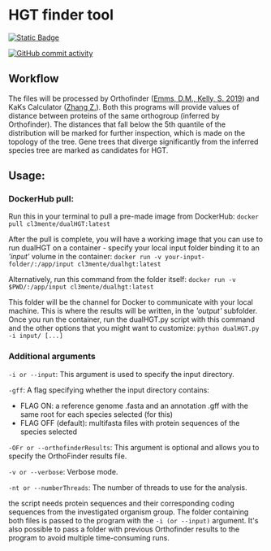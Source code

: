 # HGT finder tool
[![Static Badge](https://img.shields.io/badge/DockerHub-dualHGT-gray?style=flat&logo=docker&logoColor=white&labelColor=blue&link=https%3A%2F%2Fhub.docker.com%2Frepository%2Fdocker%2Fcl3mente%2Fdualhgt%2Fgeneral)](https://hub.docker.com/repository/docker/cl3mente/dualhgt/general)

[![GitHub commit activity](https://img.shields.io/github/commit-activity/t/cl3mente/dualHGT?logo=github&logoColor=black&labelColor=white&color=gray)](https://github.com/cl3mente/dualHGT/)

## Workflow

The files will be processed by Orthofinder ([Emms, D.M., Kelly, S. 2019](https://doi.org/10.1186/s13059-019-1832-y)) and KaKs Calculator ([Zhang Z.](https://doi.org/10.1016/j.gpb.2021.12.002)).
Both this programs will provide values of distance between proteins of the same orthogroup (inferred by Orthofinder).
The distances that fall below the 5th quantile of the distribution will be marked for further inspection, which is made on the topology of the tree. Gene trees that diverge significantly from the inferred species tree are marked as candidates for HGT.

## Usage:
### DockerHub pull:
Run this in your terminal to pull a pre-made image from DockerHub:
`docker pull cl3mente/dualHGT:latest`

After the pull is complete, you will have a working image that you can use to run dualHGT on a container - specify your local input folder binding it to an _'input'_ volume in the container:
`docker run -v your-input-folder/:/app/input cl3mente/dualhgt:latest`

Alternatively, run this command from the folder itself:
`docker run -v $PWD/:/app/input cl3mente/dualhgt:latest`

This folder will be the channel for Docker to communicate with your local machine. This is where the results will be written, in the _'output'_ subfolder.
Once you run the container, run the dualHGT.py script with this command and the other options that you might want to customize:
`python dualHGT.py -i input/ [...]`

### Additional arguments

`-i or --input`: This argument is used to specify the input directory. 

`-gff`: A flag specifying whether the input directory contains:
 - FLAG ON: a reference genome .fasta and an annotation .gff with the same root for each species selected (for this)
 - FLAG OFF (default): multifasta files with protein sequences of the species selected

`-OFr or --orthofinderResults`: This argument is optional and allows you to specify the OrthoFinder results file.

`-v or --verbose`: Verbose mode.

`-nt or --numberThreads`: The number of threads to use for the analysis.

the script needs protein sequences and their corresponding coding sequences from the investigated organism group.
The folder containing both files is passed to the program with the `-i (or --input)` argument.
It's also possible to pass a folder with previous Orthofinder results to the program to avoid multiple time-consuming runs.
